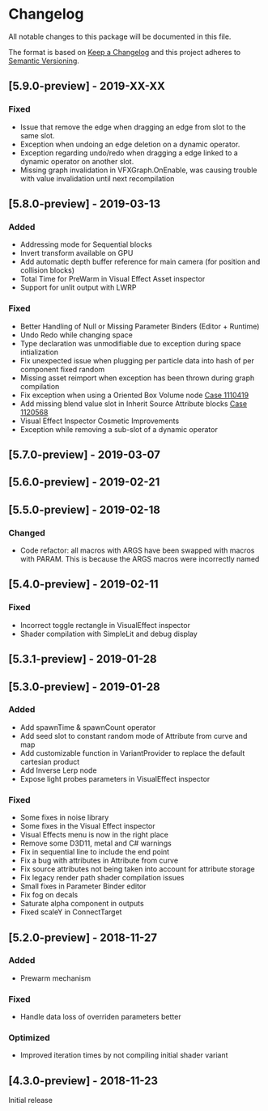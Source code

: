 # Changelog
All notable changes to this package will be documented in this file.

The format is based on [Keep a Changelog](http://keepachangelog.com/en/1.0.0/)
and this project adheres to [Semantic Versioning](http://semver.org/spec/v2.0.0.html).

## [5.9.0-preview] - 2019-XX-XX
### Fixed
- Issue that remove the edge when dragging an edge from slot to the same slot.
- Exception when undoing an edge deletion on a dynamic operator. 
- Exception regarding undo/redo when dragging a edge linked to a dynamic operator on another slot.
- Missing graph invalidation in VFXGraph.OnEnable, was causing trouble with value invalidation until next recompilation

## [5.8.0-preview] - 2019-03-13
### Added
- Addressing mode for Sequential blocks
- Invert transform available on GPU
- Add automatic depth buffer reference for main camera (for position and collision blocks)
- Total Time for PreWarm in Visual Effect Asset inspector
- Support for unlit output with LWRP

### Fixed
- Better Handling of Null or Missing Parameter Binders (Editor + Runtime)
- Undo Redo while changing space
- Type declaration was unmodifiable due to exception during space intialization 
- Fix unexpected issue when plugging per particle data into hash of per component fixed random
- Missing asset reimport when exception has been thrown during graph compilation
- Fix exception when using a Oriented Box Volume node [Case 1110419](https://issuetracker.unity3d.com/issues/operator-indexoutofrangeexception-when-using-a-volume-oriented-box-node)
- Add missing blend value slot in Inherit Source Attribute blocks [Case 1120568](https://issuetracker.unity3d.com/issues/source-attribute-blend-source-attribute-blocks-are-not-useful-without-the-blend-value)
- Visual Effect Inspector Cosmetic Improvements
- Exception while removing a sub-slot of a dynamic operator

## [5.7.0-preview] - 2019-03-07

## [5.6.0-preview] - 2019-02-21

## [5.5.0-preview] - 2019-02-18
### Changed
- Code refactor: all macros with ARGS have been swapped with macros with PARAM. This is because the ARGS macros were incorrectly named

## [5.4.0-preview] - 2019-02-11
### Fixed
- Incorrect toggle rectangle in VisualEffect inspector
- Shader compilation with SimpleLit and debug display

## [5.3.1-preview] - 2019-01-28

## [5.3.0-preview] - 2019-01-28
### Added
- Add spawnTime & spawnCount operator
- Add seed slot to constant random mode of Attribute from curve and map
- Add customizable function in VariantProvider to replace the default cartesian product
- Add Inverse Lerp node
- Expose light probes parameters in VisualEffect inspector

### Fixed
- Some fixes in noise library
- Some fixes in the Visual Effect inspector
- Visual Effects menu is now in the right place
- Remove some D3D11, metal and C# warnings
- Fix in sequential line to include the end point
- Fix a bug with attributes in Attribute from curve
- Fix source attributes not being taken into account for attribute storage
- Fix legacy render path shader compilation issues
- Small fixes in Parameter Binder editor
- Fix fog on decals
- Saturate alpha component in outputs
- Fixed scaleY in ConnectTarget

## [5.2.0-preview] - 2018-11-27
### Added
- Prewarm mechanism

### Fixed
- Handle data loss of overriden parameters better

### Optimized
- Improved iteration times by not compiling initial shader variant

## [4.3.0-preview] - 2018-11-23

Initial release
